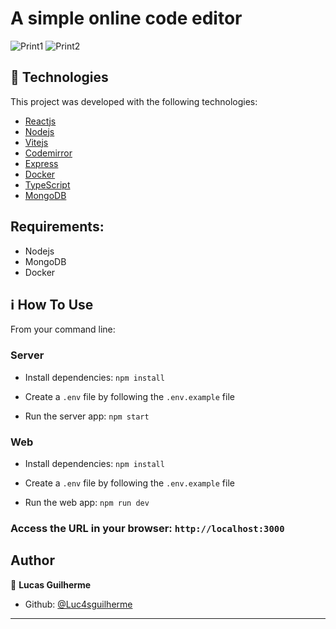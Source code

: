 # A simple online code editor

![Print1](https://user-images.githubusercontent.com/29242243/153727502-8659d6b5-8e16-4e03-87b3-7980f5ec0ce9.PNG)
![Print2](https://user-images.githubusercontent.com/29242243/153727505-272836ad-b00e-42fe-9cc0-051556680a9f.PNG)

## 🚀 Technologies

This project was developed with the following technologies:

-  [Reactjs][reactjs]
-  [Nodejs][nodejs]
-  [Vitejs][vitejs]
-  [Codemirror][codemirror]
-  [Express][express]
-  [Docker][docker]
-  [TypeScript][Typescript]
-  [MongoDB][mongodb]

## Requirements:
- Nodejs
- MongoDB
- Docker

## :information_source: How To Use

From your command line:

### Server
  - Install dependencies: `npm install`

  - Create a `.env` file by following the `.env.example` file

  - Run the server app: `npm start`

### Web
  - Install dependencies: `npm install`

  - Create a `.env` file by following the `.env.example` file

  - Run the web app: `npm run dev`

### Access the URL in your browser: `http://localhost:3000`

## Author

👤 **Lucas Guilherme**

- Github: [@Luc4sguilherme](https://github.com/Luc4sguilherme)

---

[nodejs]: https://nodejs.org/
[docker]: https://www.docker.com/
[reactjs]: https://pt-br.reactjs.org/
[vitejs]: https://vitejs.dev/
[codemirror]: https://codemirror.net/
[express]: https://expressjs.com/
[typescript]: https://www.typescriptlang.org/
[mongodb]: https://www.mongodb.com/
